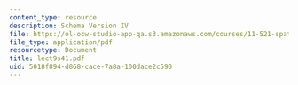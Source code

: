 ```yaml
---
content_type: resource
description: Schema Version IV
file: https://ol-ocw-studio-app-qa.s3.amazonaws.com/courses/11-521-spatial-database-management-and-advanced-geographic-information-systems-spring-2003/5018f894d868cace7a8a100dace2c590_lect9s41.pdf
file_type: application/pdf
resourcetype: Document
title: lect9s41.pdf
uid: 5018f894-d868-cace-7a8a-100dace2c590
---
```

